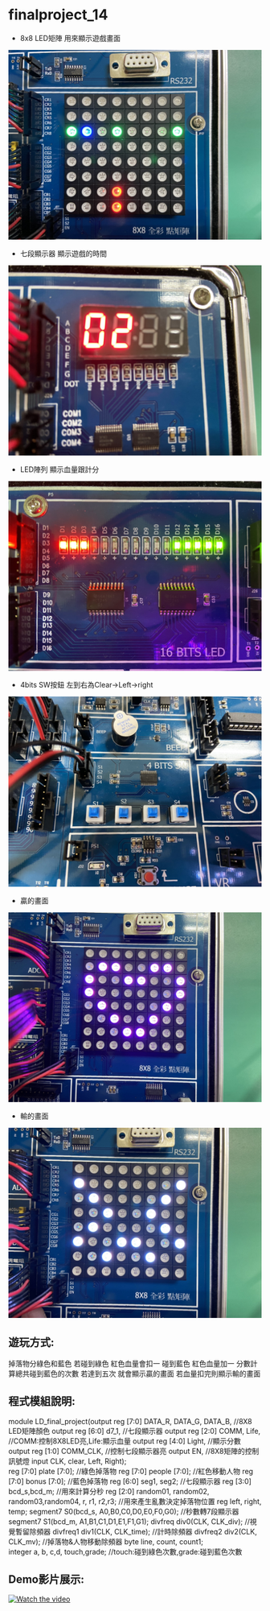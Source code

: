 # finalproject_14
* 8x8 LED矩陣 用來顯示遊戲畫面

![image](https://github.com/chloe0919/finalproject_14/blob/main/S__7856138.jpg)

* 七段顯示器 顯示遊戲的時間

![image](https://github.com/chloe0919/finalproject_14/blob/main/S__7856134.jpg)

* LED陣列 顯示血量跟計分

![image](https://github.com/chloe0919/finalproject_14/blob/main/S__7856132.jpg)

* 4bits SW按鈕 左到右為Clear->Left->right

![image](https://github.com/chloe0919/finalproject_14/blob/main/S__7856139.jpg)

* 贏的畫面

![image](https://github.com/chloe0919/finalproject_14/blob/main/S__7856136.jpg)

* 輸的畫面

![image](https://github.com/chloe0919/finalproject_14/blob/main/S__7856137.jpg)

遊玩方式:
-------

掉落物分綠色和藍色 若碰到綠色 紅色血量會扣一 碰到藍色 紅色血量加一
分數計算總共碰到藍色的次數 若達到五次 就會顯示贏的畫面 若血量扣完則顯示輸的畫面

程式模組說明:
------- 

module LD_final_project(output reg [7:0] DATA_R, DATA_G, DATA_B,          //8X8 LED矩陣顏色
								output reg [6:0] d7_1,                                   //七段顯示器
								output reg [2:0] COMM, Life,                             //COMM:控制8X8LED亮,Life:顯示血量
								output reg [4:0] Light,                                  //顯示分數
								output reg [1:0] COMM_CLK,                               //控制七段顯示器亮
								output EN,                                               //8X8矩陣的控制訊號燈
								input CLK, clear, Left, Right);                          
	reg [7:0] plate [7:0];                                                 //綠色掉落物
	reg [7:0] people [7:0];                                                //紅色移動人物
	reg [7:0] bonus [7:0];                                                 //藍色掉落物
	reg [6:0] seg1, seg2;                                                  //七段顯示器
	reg [3:0] bcd_s,bcd_m;                                                 //用來計算分秒
	reg [2:0] random01, random02, random03,random04, r, r1, r2,r3;         //用來產生亂數決定掉落物位置
	reg left, right, temp;
	segment7 S0(bcd_s, A0,B0,C0,D0,E0,F0,G0);                              //秒數轉7段顯示器
	segment7 S1(bcd_m, A1,B1,C1,D1,E1,F1,G1);
	divfreq div0(CLK, CLK_div);                                            //視覺暫留除頻器
	divfreq1 div1(CLK, CLK_time);                                          //計時除頻器
	divfreq2 div2(CLK, CLK_mv);                                            //掉落物&人物移動除頻器
	byte line, count, count1;                                              
	integer a, b, c,d, touch,grade;                                        //touch:碰到綠色次數,grade:碰到藍色次數

Demo影片展示:
---------

[![Watch the video](https://i.imgur.com/vKb2F1B.png)](https://drive.google.com/drive/u/2/my-drive)
